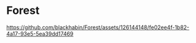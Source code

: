 # Forest



https://github.com/blackhabin/Forest/assets/126144148/fe02ee4f-1b82-4a17-93e5-5ea39dd17469

